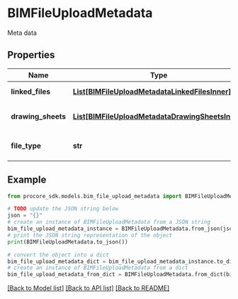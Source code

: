 # BIMFileUploadMetadata

Meta data

## Properties

Name | Type | Description | Notes
------------ | ------------- | ------------- | -------------
**linked_files** | [**List[BIMFileUploadMetadataLinkedFilesInner]**](BIMFileUploadMetadataLinkedFilesInner.md) | Array of linked files | [optional] 
**drawing_sheets** | [**List[BIMFileUploadMetadataDrawingSheetsInner]**](BIMFileUploadMetadataDrawingSheetsInner.md) | Array of drawing sheets | [optional] 
**file_type** | **str** | File Type (either 2d or 3d) | [optional] 

## Example

```python
from procore_sdk.models.bim_file_upload_metadata import BIMFileUploadMetadata

# TODO update the JSON string below
json = "{}"
# create an instance of BIMFileUploadMetadata from a JSON string
bim_file_upload_metadata_instance = BIMFileUploadMetadata.from_json(json)
# print the JSON string representation of the object
print(BIMFileUploadMetadata.to_json())

# convert the object into a dict
bim_file_upload_metadata_dict = bim_file_upload_metadata_instance.to_dict()
# create an instance of BIMFileUploadMetadata from a dict
bim_file_upload_metadata_from_dict = BIMFileUploadMetadata.from_dict(bim_file_upload_metadata_dict)
```
[[Back to Model list]](../README.md#documentation-for-models) [[Back to API list]](../README.md#documentation-for-api-endpoints) [[Back to README]](../README.md)


